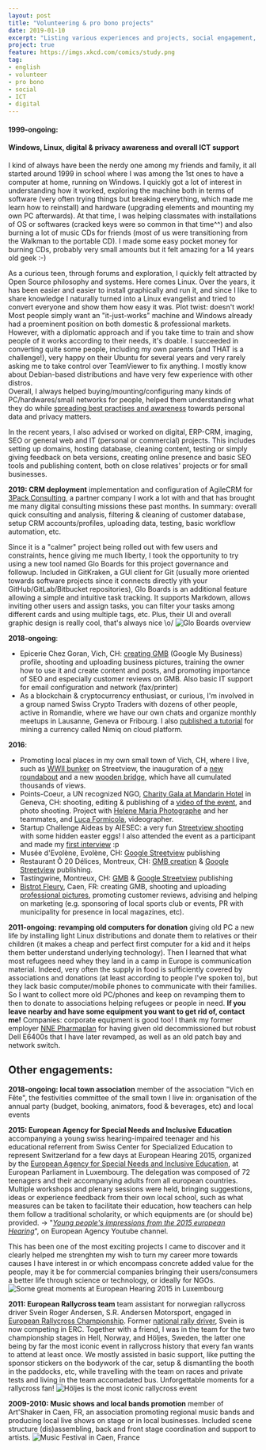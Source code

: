 ```yaml
---
layout: post
title: "Volunteering & pro bono projects"
date: 2019-01-10
excerpt: "Listing various experiences and projects, social engagement, activities, etc"
project: true
feature: https://imgs.xkcd.com/comics/study.png
tag:
- english
- volunteer
- pro bono
- social
- ICT
- digital
---
```


#### 1999-ongoing:
#### Windows, Linux, digital & privacy awareness and overall ICT support

I kind of always have been the nerdy one among my friends and family, it all started around 1999 in school where I was among the 1st ones to have a computer at home, running on Windows. I quickly got a lot of interest in understanding how it worked, exploring the machine both in terms of software (very often trying things but breaking everything, which made me learn how to reinstall) and hardware (upgrading elements and mounting my own PC afterwards). At that time, I was helping classmates with installations of OS or softwares (cracked keys were so common in that time^^) and also burning a lot of music CDs for friends (most of us were transitioning from the Walkman to the portable CD). I made some easy pocket money for burning CDs, probably very small amounts but it felt amazing for a 14 years old geek :-)  

As a curious teen, through forums and exploration, I quickly felt attracted by Open Source philosophy and systems. Here comes Linux. Over the years, it has been easier and easier to install graphically and run it, and since I like to share knowledge I naturally turned into a Linux evangelist and tried to convert everyone and show them how easy it was. Plot twist: doesn't work! Most people simply want an "it-just-works" machine and Windows already had a proeminent position on both domestic & professional markets. However, with a diplomatic approach and if you take time to train and show people of it works according to their needs, it's doable. I succeeded in converting quite some people, including my own parents (and THAT is a challenge!), very happy on their Ubuntu for several years and very rarely asking me to take control over TeamViewer to fix anything. I mostly know about Debian-based distributions and have very few experience with other distros.  
Overall, I always helped buying/mounting/configuring many kinds of PC/hardwares/small networks for people, helped them understanding what they do while [spreading best practises and awareness](https://medium.com/@Romain_Marchand/hygi�ne-num�rique-protection-donn�es-data-cleaning-r�duction-sources-d8b4984ba755) towards personal data and privacy matters.

In the recent years, I also advised or worked on digital, ERP-CRM, imaging, SEO or general web and IT (personal or commercial) projects. This includes setting up domains, hosting database, cleaning content, testing or simply giving feedback on beta versions, creating online presence and basic SEO tools and publishing content, both on close relatives' projects or for small businesses.

**2019: CRM deployment**
implementation and configuration of AgileCRM for [3Pack Consulting](https://www.3pack.ch/), a partner company I work a lot with and that has brought me many digital consulting missions these past months. In summary: overall quick consulting and analysis, filtering & cleaning of customer database, setup CRM accounts/profiles, uploading data, testing, basic workflow automation, etc.  

Since it is a "calmer" project being rolled out with few users and constraints, hence giving me much liberty, I took the opportunity to try using a new tool named Glo Boards for this project governance and followup. Included in GitKraken, a GUI client for Git (usually more oriented towards software projects since it connects directly yith your GitHub/GitLab/Bitbucket repositories), Glo Boards is an additional feature allowing a simple and intuitive task tracking. It supports Markdown, allows inviting other users and assign tasks, you can filter your tasks among different cards and using multiple tags, etc. Plus, their UI and overall graphic design is really cool, that's always nice \o/
![Glo Boards overview](https://raw.githubusercontent.com/r-m-c-d/rmcd-sandbox/master/img-repo/GloBoards-GitKraken-AgileCRM-implementation.png)

**2018-ongoing**:
- Epicerie Chez Goran, Vich, CH: [creating GMB](https://goo.gl/maps/M7XP1im9uGs) (Google My Business) profile, shooting and uploading business pictures, training the owner how to use it and create content and posts, and promoting importance of SEO and especially customer reviews on GMB.
Also basic IT support for email configuration and network (fax/printer)
- As a blockchain & cryptocurrency enthusiast, or curious, I'm involved in a group named Swiss Crypto Traders with dozens of other people, active in Romandie, where we have our own chats and organize monthly meetups in Lausanne, Geneva or Fribourg. I also [published a tutorial](https://r-m-c-d.github.io//nimiq-mining-on-google-cloud-updated-guide/) for mining a currency called Nimiq on cloud platform.  

**2016**:
- Promoting local places in my own small town of Vich, CH, where I live, such as [WWII bunker](https://goo.gl/maps/UwRzXPRAbKN2) on Streetview, the inauguration of a [new roundabout](https://goo.gl/maps/4Lo63Jvbyv12) and a new [wooden bridge](https://goo.gl/maps/kidQSw44uwu), which have all cumulated thousands of views.
- Points-Coeur, a UN recognized NGO, [Charity Gala at Mandarin Hotel](http://suisse.pointscoeur.org/Soiree-de-charite.html) in Geneva, CH: shooting, editing & publishing of a [video of the event](https://www.youtube.com/watch?v=hetcnZ5eZfQ), and photo shooting. Project with [Helene Maria Photographe](https://www.helene-maria-photographe.org/) and her teammates, and [Luca Formicola](http://www.lucaformicola.com/), videographer.
- Startup Challenge Aideas by AIESEC: a very fun [Streetview shooting](https://goo.gl/maps/VqzTBjgNTPu) with some hidden easter eggs! I also attended the event as a participant and made my [first interview](https://goo.gl/maps/MLFbqqcTHV92) :p
- Musée d'Evolène, Evolène, CH: [Google Streetview](https://goo.gl/maps/65Y3ZKMX9wz) publishing
- Restaurant Ô 20 Délices, Montreux, CH: [GMB creation](https://goo.gl/maps/pvCvR1BuWUD2) & [Google Streetview](https://goo.gl/maps/g2zPo8g62Ak) publishing.
- Tastingwine, Montreux, CH: [GMB](https://goo.gl/maps/aFWP3wCh6522) & [Google Streetview](https://goo.gl/maps/1NcjuTdXtjN2) publishing
- [Bistrot Fleury](https://goo.gl/maps/wqKbbXBxpaL2), Caen, FR: creating GMB, shooting and uploading [professional pictures](https://goo.gl/maps/DRnMbcdJ7a32), promoting customer reviews, advising and helping on marketing (e.g. sponsoring of local sports club or events, PR with municipality for presence in local magazines, etc).

**2011-ongoing: revamping old computers for donation**
giving old PC a new life by installing light Linux distributions and donate them to relatives or their children (it makes a cheap and perfect first computer for a kid and it helps them better understand underlying technology). Then I learned that what most refugees need whey they land in a camp in Europe is communication material. Indeed, very often the supply in food is sufficiently covered by associations and donations (at least according to people I've spoken to), but they lack basic computer/mobile phones to communicate with their families. So I want to collect more old PC/phones and keep on revamping them to then to donate to associations helping refugees or people in need. **If you leave nearby and have some equipment you want to get rid of, contact me!** Companies: corporate equipment is good too! I thank my former employer [NNE Pharmaplan](https://www.3pack.ch/) for having given old decommissioned but robust Dell E6400s that I have later revamped, as well as an old patch bay and network switch.

## Other engagements:

**2018-ongoing: local town association**
member of the association "Vich en Fête", the festivities committee of the small town I live in: organisation of the annual party (budget, booking, animators, food & beverages, etc) and local events

**2015: European Agency for Special Needs and Inclusive Education**
accompanying a young swiss hearing-impaired teenager and his educational referrent from Swiss Center for Specialized Education to represent Switzerland for a few days at European Hearing 2015, organized by the [European Agency for Special Needs and Inclusive Education](https://www.european-agency.org/), at European Parliament in Luxembourg.
The delegation was composed of 72 teenagers and their accompanying adults from all european countries. Multiple workshops and plenary sessions were held, bringing suggestions, ideas or experience feedback from their own local school, such as what measures can be taken to facilitate their education, how teachers can help them follow a traditional scholarity, or which equipments are (or should be) provided.
-> "[_Young people's impressions from the 2015 european Hearing_](https://www.youtube.com/watch?v=NcPlFVvKWkw&feature=youtu.be)", on European Agency Youtube channel.  

This has been one of the most exciting projects I came to discover and it clearly helped me strenghten my wish to turn my career more towards causes I have interest in or which encompass concrete added value for the people, may it be for commercial companies bringing their users/consumers a better life through science or technology, or ideally for NGOs.
![Some great moments at European Hearing 2015 in Luxembourg](https://raw.githubusercontent.com/r-m-c-d/rmcd-sandbox/master/img-repo/european-hearing-luxembourg.png)

**2011: European Rallycross team**
team assistant for norwegian rallycross driver Svein Roger Andersen, S.R. Andersen Motorsport, engaged in [European Rallycross Championship](https://www.fia.com/events/european-rallycross-championship/season-2018/fia-european-rallycross-championship). Former [national rally driver](https://sites.google.com/site/bilsportcaravan/bilsportsutoevere---norske/a/andersen-svein-roger), Svein is now competing in ERC. Together with a friend, I was in the team for the two championship stages in Hell, Norway, and Höljes, Sweden, the latter one being by far the most iconic event in rallycross history that every fan wants to attend at least once. We mostly assisted in basic support, like putting the sponsor stickers on the bodywork of the car, setup & dismantling the booth in the paddocks, etc, while travelling with the team on races and private tests and living in the team accomadated bus. Unforgettable moments for a rallycross fan!
![Höljes is the most iconic rallycross event](https://raw.githubusercontent.com/r-m-c-d/rmcd-sandbox/master/img-repo/rallycross-norway-sweden-patchwork.png)

**2009-2010: Music shows and local bands promotion**
member of Art'Shaker in Caen, FR, an association promoting regional music bands and producing local live shows on stage or in local businesses. Included scene structure (dis)assembling, back and front stage coordination and support to artists.
![Music Festival in Caen, France](https://raw.githubusercontent.com/r-m-c-d/rmcd-sandbox/master/img-repo/art-shaker-music-shows.png)
